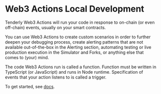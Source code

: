 # Web3 Actions Local Development

Tenderly Web3 Actions will run your code in response to on-chain (or even off-chain) events, usually on your smart contracts.

You can use Web3 Actions to create custom scenarios in order to further deepen your debugging process, create alerting patterns that are not available out-of-the-box in the Alerting section, automating testing or live production execution in the Simulator and Forks, or anything else that comes to (your) mind.

The code Web3 Actions run is called a function. Function must be written in TypeScript (or JavaScript) and runs in Node runtime. Specification of events that your action listens to is called a trigger.

To get started, see [docs](https://docs.tenderly.co/web3-actions/intro-to-web3-actions).
